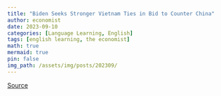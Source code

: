 ```yaml
---
title: "Biden Seeks Stronger Vietnam Ties in Bid to Counter China"
author: economist
date: 2023-09-10
categories: [Language Learning, English]
tags: [english learning, the economist]
math: true
mermaid: true
pin: false
img_path: /assets/img/posts/202309/
---
```




[Source](https://www.economist.com/finance-and-economics/2023/09/10/does-china-face-a-lost-decade)